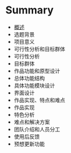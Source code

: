 # Summary

* [概述](1_gai_shu.md)
 * 选题背景
 * 项目意义
* 可行性分析和目标群体
 * 可行性分析
 * 目标群体
* 作品功能和原型设计
 * 总体功能结构
 * 具体功能模块设计
 * 界面设计
* 作品实现、特点和难点
 * 作品实现
 * 特色分析
 * 难点和解决方案
* 团队介绍和人员分工
* 使用后反馈
* 预想更新功能